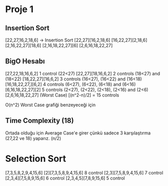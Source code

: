 # Proje 1 
## Insertion Sort
[22,27,16,2,18,6] -> Insertion Sort 
[22,27][16,2,18,6] 
[16,22,27][2,18,6]
[2,16,22,27][18,6]
[2,16,18,22,27][6]
[2,6,16,18,22,27]

## BigO Hesabı
[27,22,18,16,6,2]  1 control (22<27)
[22,27][18,16,6,2] 2 controls (18<27) and (18<22)
[18,22,27][16,6,2] 3 controls (16<27), (16<22) and (16<18)
[16,18,22,27,][6,2] 4 controls (6<27), (6<22), (6<18) and (6<16)
[6,16,18,22,27][2] 5 controls (2<27), (2<22), (2<18), (2<16) and (2<6)
[2,6,16,18,22,27] (Worst Case) [(n^2-n)/2] = 15 controls 

O(n^2) Worst Case grafiği benzeyeceği için

## Time Complexity (18)
Ortada olduğu için Average Case'e girer çünkü sadece 3 karşılaştırma (27,22 ve 18) yaparız. (n/2)

# Selection Sort
[7,3,5,8,2,9,4,15,6]
[2][7,3,5,8,9,4,15,6] 8 control
[2,3][7,5,8,9,4,15,6] 7 control
[2,3,4][7,5,8,9,15,6] 6 control
[2,3,4,5][7,8,9,15,6] 5 control

